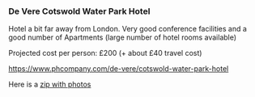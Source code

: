 ### De Vere Cotswold Water Park Hotel

Hotel a bit far away from London. Very good conference facilities and a good number of Apartments (large number of hotel rooms available)


Projected cost per person: £200 (+ about £40 travel cost)

https://www.phcompany.com/de-vere/cotswold-water-park-hotel

Here is a [zip with photos](https://github.com/OWASP/owasp-Summit-2017/releases/download/venue-photos-nov-2016/Photos-De-Vere-Cotswold-Water-Park-Hotel.zip)
